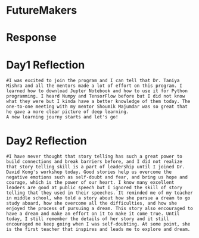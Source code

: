 # FutureMakers
# Response
  # Day1 Reflection
    #I was excited to join the program and I can tell that Dr. Taniya Mishra and all the mentors made a lot of effort on this program. I learned how to download Jupter Notebook and how to use it for Python programming. I heard Numpy and TensorFlow before but I did not know what they were but I kinda have a better knowledge of them today. The one-to-one meeting with my mentor Shoumik Majumdar was so great that he gave a more clear picture of deep learning. 
    A new learning journy starts and let's go!
    
  # Day2 Reflection
    #I have never thought that story telling has such a great power to build connections and break barriers before, and I did not realize that story telling skill is a part of leadership until I joined Dr. David Kong's workshop today. Good stories help us overcome the negative emotions such as self-doubt and fear, and bring us hope and courage, which is the power of our heart. I know many excellent leaders are good at public speech but I ignored the skill of story telling that they used in their speeches. It reminded me of my teacher in middle school, who told a story about how she pursue a dream to go study aboard, how she overcome all the difficulties, and how she enjoyed the process of pursuing a dream. This story also encouraged to have a dream and make an effort on it to make it come true. Until today, I still remember the details of her story and it still encouraged me keep going when I was self-doubting. At some point, she is the first teacher that inspires and leads me to explore and dream. 
